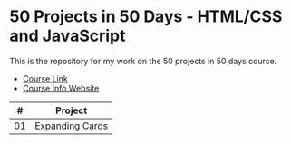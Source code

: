 # 50 Projects in 50 Days - HTML/CSS and JavaScript

This is the repository for my work on the 50 projects in 50 days course.

- [Course Link](https://www.udemy.com/course/50-projects-50-days)
- [Course Info Website](https://50projects50days.com)

|  #  | Project                                                                                         |
| :-: | ----------------------------------------------------------------------------------------------- |
| 01  | [Expanding Cards](https://github.com/bradtraversy/50projects50days/tree/master/expanding-cards) |

